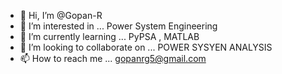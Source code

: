 - 👋 Hi, I’m @Gopan-R
- 👀 I’m interested in ... Power System Engineering
- 🌱 I’m currently learning ... PyPSA , MATLAB
- 💞️ I’m looking to collaborate on ... POWER SYSYEN ANALYSIS
- 📫 How to reach me ...   gopanrg5@gmail.com

<!---
Gopan-R/Gopan-R is a ✨ special ✨ repository because its `README.md` (this file) appears on your GitHub profile.
You can click the Preview link to take a look at your changes.
--->
